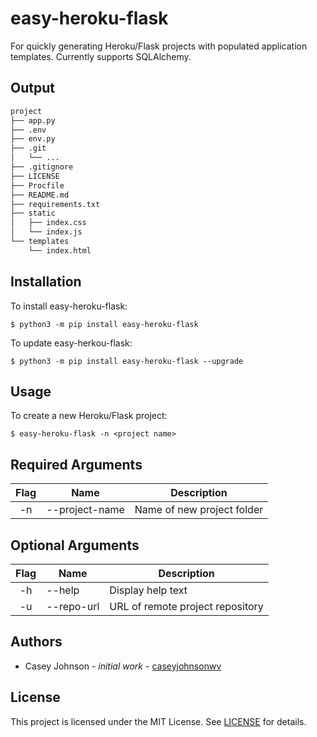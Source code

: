# easy-heroku-flask
For quickly generating Heroku/Flask projects with populated application templates. Currently supports SQLAlchemy.

## Output
```sh
project
├── app.py
├── .env
├── env.py
├── .git
│   └── ...
├── .gitignore
├── LICENSE
├── Procfile
├── README.md
├── requirements.txt
├── static
│   ├── index.css
│   └── index.js
└── templates
    └── index.html
```

## Installation
To install easy-heroku-flask:

`$ python3 -m pip install easy-heroku-flask`

To update easy-herkou-flask:

`$ python3 -m pip install easy-heroku-flask --upgrade`

## Usage
To create a new Heroku/Flask project:

`$ easy-heroku-flask -n <project name>`

## Required Arguments

| Flag | Name | Description |
|:----:|--------|-------------|
| -n | --project-name | Name of new project folder |

## Optional Arguments

| Flag | Name | Description |
|:----:|--------|-------------|
| -h | --help | Display help text |
| -u | --repo-url | URL of remote project repository |


## Authors
- Casey Johnson - *initial work* - <a href="https://github.com/caseyjohnsonwv">caseyjohnsonwv</a>

## License
This project is licensed under the MIT License. See <a href="https://github.com/caseyjohnsonwv/easy-heroku-flask/blob/master/LICENSE">LICENSE</a> for details.

